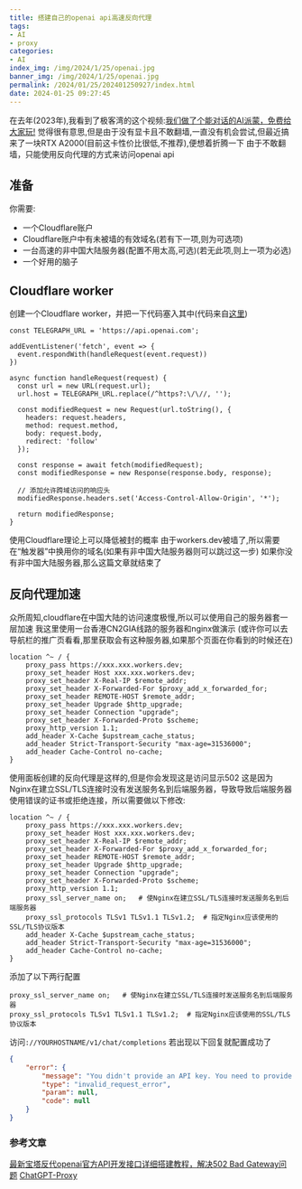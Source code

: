 ```yaml
---
title: 搭建自己的openai api高速反向代理
tags: 
- AI
- proxy
categories: 
- AI
index_img: /img/2024/1/25/openai.jpg
banner_img: /img/2024/1/25/openai.jpg
permalink: /2024/01/25/202401250927/index.html
date: 2024-01-25 09:27:45
---
```

在去年(2023年),我看到了极客湾的这个视频:[我们做了个能对话的AI派蒙，免费给大家玩!](https://b23.tv/Ap27xLS)
觉得很有意思,但是由于没有显卡且不敢翻墙,一直没有机会尝试,但最近搞来了一块RTX A2000(目前这卡性价比很低,不推荐),便想着折腾一下
由于不敢翻墙，只能使用反向代理的方式来访问openai api
## 准备
你需要:
* 一个Cloudflare账户
* Cloudflare账户中有未被墙的有效域名(若有下一项,则为可选项)
* 一台高速的非中国大陆服务器(配置不用太高,可选)(若无此项,则上一项为必选)
* 一个好用的脑子

## Cloudflare worker
创建一个Cloudflare worker，并把一下代码塞入其中(代码来自[这里](https://gitee.com/GoGPTAI/ChatGPT-Proxy))

```
const TELEGRAPH_URL = 'https://api.openai.com';

addEventListener('fetch', event => {
  event.respondWith(handleRequest(event.request))
})

async function handleRequest(request) {
  const url = new URL(request.url);
  url.host = TELEGRAPH_URL.replace(/^https?:\/\//, '');

  const modifiedRequest = new Request(url.toString(), {
    headers: request.headers,
    method: request.method,
    body: request.body,
    redirect: 'follow'
  });

  const response = await fetch(modifiedRequest);
  const modifiedResponse = new Response(response.body, response);

  // 添加允许跨域访问的响应头
  modifiedResponse.headers.set('Access-Control-Allow-Origin', '*');

  return modifiedResponse;
}
```
使用Cloudflare理论上可以降低被封的概率
由于workers.dev被墙了,所以需要在“触发器”中换用你的域名(如果有非中国大陆服务器则可以跳过这一步)
如果你没有非中国大陆服务器,那么这篇文章就结束了

## 反向代理加速
众所周知,cloudflare在中国大陆的访问速度极慢,所以可以使用自己的服务器套一层加速
我这里使用一台香港CN2GIA线路的服务器和nginx做演示
(或许你可以去导航栏的推广页看看,那里获取会有这种服务器,如果那个页面在你看到的时候还在)
```nginx
location ^~ / {
    proxy_pass https://xxx.xxx.workers.dev; 
    proxy_set_header Host xxx.xxx.workers.dev; 
    proxy_set_header X-Real-IP $remote_addr; 
    proxy_set_header X-Forwarded-For $proxy_add_x_forwarded_for; 
    proxy_set_header REMOTE-HOST $remote_addr; 
    proxy_set_header Upgrade $http_upgrade; 
    proxy_set_header Connection "upgrade"; 
    proxy_set_header X-Forwarded-Proto $scheme; 
    proxy_http_version 1.1; 
    add_header X-Cache $upstream_cache_status; 
    add_header Strict-Transport-Security "max-age=31536000"; 
    add_header Cache-Control no-cache; 
}
```
使用面板创建的反向代理是这样的,但是你会发现这是访问显示502
这是因为Nginx在建立SSL/TLS连接时没有发送服务名到后端服务器，导致导致后端服务器使用错误的证书或拒绝连接，所以需要做以下修改:
```nginx
location ^~ / {
    proxy_pass https://xxx.xxx.workers.dev; 
    proxy_set_header Host xxx.xxx.workers.dev; 
    proxy_set_header X-Real-IP $remote_addr; 
    proxy_set_header X-Forwarded-For $proxy_add_x_forwarded_for; 
    proxy_set_header REMOTE-HOST $remote_addr; 
    proxy_set_header Upgrade $http_upgrade; 
    proxy_set_header Connection "upgrade"; 
    proxy_set_header X-Forwarded-Proto $scheme; 
    proxy_http_version 1.1; 
    proxy_ssl_server_name on;   # 使Nginx在建立SSL/TLS连接时发送服务名到后端服务器
    proxy_ssl_protocols TLSv1 TLSv1.1 TLSv1.2;  # 指定Nginx应该使用的SSL/TLS协议版本
    add_header X-Cache $upstream_cache_status; 
    add_header Strict-Transport-Security "max-age=31536000"; 
    add_header Cache-Control no-cache; 
}
```

添加了以下两行配置

```
proxy_ssl_server_name on;   # 使Nginx在建立SSL/TLS连接时发送服务名到后端服务器
proxy_ssl_protocols TLSv1 TLSv1.1 TLSv1.2;  # 指定Nginx应该使用的SSL/TLS协议版本
```
访问`://YOURHOSTNAME/v1/chat/completions`
若出现以下回复就配置成功了
```json
{
    "error": {
        "message": "You didn't provide an API key. You need to provide your API key in an Authorization header using Bearer auth (i.e. Authorization: Bearer YOUR_KEY), or as the password field (with blank username) if you're accessing the API from your browser and are prompted for a username and password. You can obtain an API key from https://platform.openai.com/account/api-keys.",
        "type": "invalid_request_error",
        "param": null,
        "code": null
    }
}
```

### 参考文章
[最新宝塔反代openai官方API开发接口详细搭建教程，解决502 Bad Gateway问题](https://blog.csdn.net/weixin_43227851/article/details/134404942)
[ChatGPT-Proxy](https://gitee.com/GoGPTAI/ChatGPT-Proxy)